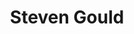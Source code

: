 ---
title: Steven Gould
author_slug: steven_gould
wikipedia_url: https://en.wikipedia.org/wiki/Steven_Gould
layout: author
---
